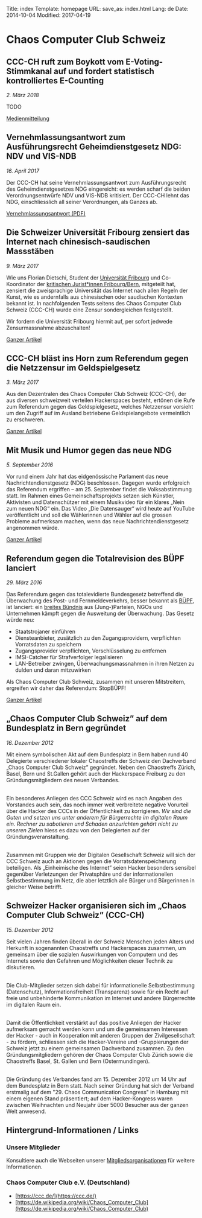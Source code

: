 Title: index
Template: homepage
URL:
save_as: index.html
Lang: de
Date: 2014-10-04
Modified: 2017-04-19

# Chaos Computer Club Schweiz

## CCC-CH ruft zum Boykott vom E-Voting-Stimmkanal auf und fordert statistisch kontrolliertes E-Counting

*2. März 2018*

TODO

[Medienmitteilung](/ccc-ch-ruft-zum-boykott-vom-e-voting-stimmkanal-auf-und-fordert-statistisch-kontrolliertes-e-counting.html)

## Vernehmlassungsantwort zum Ausführungsrecht Geheimdienstgesetz NDG: NDV und VIS-NDB

*16. April 2017*

Der CCC-CH hat seine Vernehmlassungsantwort zum Ausführungsrecht des
Geheimdienstgesetzes NDG eingereicht: es werden scharf die beiden
Verordnungsentwürfe NDV und VIS-NDB kritisiert. Der CCC-CH lehnt das
NDG, einschliesslich all seiner Verordnungen, als Ganzes ab.

[Vernehmlassungsantwort (PDF)](https://ccc-ch.ch/docs/20170416--ndg-vernehmlassungen-verordnungen-ndv+visndb.pdf)

## Die Schweizer Universität Fribourg zensiert das Internet nach chinesisch-saudischen Massstäben

*9. März 2017*

Wie uns Florian Dietschi, Student der [Universität
Fribourg](https://www.unifr.ch/) und Co-Koordinator der [kritischen
Jurist&ast;innen Fribourg/Bern](https://www.facebook.com/kriJurFribourgBern),
mitgeteilt hat, zensiert die zweisprachige Universität das Internet nach allen
Regeln der Kunst, wie es andernfalls aus chinesischen oder saudischen Kontexten
bekannt ist. In nachfolgenden Tests seitens des Chaos Computer Club Schweiz
(CCC-CH) wurde eine Zensur sondergleichen festgestellt.

Wir fordern die Universität Fribourg hiermit auf, per sofort jedwede
Zensurmassnahme abzuschalten!

[Ganzer Artikel](2017-03-09_uni-fribourg-zensiert-das-internet-nach-chinesisch-saudischen-massstaeben.html)

## CCC-CH bläst ins Horn zum Referendum gegen die Netzzensur im Geldspielgesetz

*3. März 2017*

Aus den Dezentralen des Chaos Computer Club Schweiz (CCC-CH), der aus diversen
schweizweit verteilen Hackerspaces besteht, ertönen die Rufe zum Referendum
gegen das Geldspielgesetz, welches Netzzensur vorsieht um den Zugriff auf im
Ausland betriebene Geldspielangebote vermeintlich zu erschweren.

[Ganzer Artikel](2017-03-03_aufruf-zu-geldspielgesetz-referendum.html)

## Mit Musik und Humor gegen das neue NDG

*5. September 2016*

Vor rund einem Jahr hat das eidgenössische Parlament das neue
Nachrichtendienstgesetz (NDG) beschlossen. Dagegen wurde erfolgreich das
Referendum ergriffen – am 25. September findet die Volksabstimmung statt. Im
Rahmen eines Gemeinschaftsprojekts setzen sich Künstler, Aktivisten und
Datenschützer mit einem Musikvideo für ein klares „Nein zum neuen NDG“ ein. Das
Video „Die Datensauger“ wird heute auf YouTube veröffentlicht und soll die
Wählerinnen und Wähler auf die grossen Probleme aufmerksam machen, wenn das
neue Nachrichtendienstgesetz angenommen würde.

[Ganzer Artikel](2016-09-05_mit_musik_und_humor_gegen_das_neue_ndg.html)

##  Referendum gegen die Totalrevision des BÜPF lanciert

*29. März 2016*

Das Referendum gegen das totalevidierte Bundesgesetz betreffend die Überwachung des Post- und Fernmeldeverkehrs, besser bekannt als [BÜPF](https://www.admin.ch/opc/de/federal-gazette/2016/1991.pdf), ist lanciert: ein [breites Bündnis](https://stopbuepf.ch) aus (Jung-)Parteien, NGOs und Unternehmen kämpft gegen die Ausweitung der Überwachung. Das Gesetz würde neu:

- Staatstrojaner einführen
- Diensteanbieter, zusätzlich zu den Zugangsprovidern, verpflichten Vorratsdaten zu speichern
- Zugangsprovider verpflichten, Verschlüsselung zu entfernen
- IMSI-Catcher für Strafverfolger legalisieren
- LAN-Betreiber zwingen, Überwachungsmassnahmen in ihren Netzen zu dulden und daran mitzuwirken

Als Chaos Computer Club Schweiz, zusammen mit unseren Mitstreitern, ergreifen wir daher das Referendum: StopBÜPF!

[Ganzer Artikel](2016-03-29_referendum-gegen-buepf-lanciert.html)

## „Chaos Computer Club Schweiz” auf dem Bundesplatz in Bern gegründet

*16. Dezember 2012*

Mit einem symbolischen Akt auf dem Bundesplatz in Bern haben rund 40 Delegierte verschiedener lokaler Chaostreffs der Schweiz den
Dachverband „Chaos Computer Club Schweiz” gegründet. Neben den Chaostreffs Zürich, Basel, Bern und St.Gallen gehört auch der Hackerspace Freiburg
zu den Gründungsmitgliedern des neuen Verbandes.<br /><br />

Ein besonderes Anliegen des CCC Schweiz wird es nach Angaben des Vorstandes auch sein, das noch immer weit verbreitete negative Vorurteil über
die Hacker des CCCs in der Öffentlichkeit zu korrigieren. <cite>Wir sind die Guten und setzen uns unter anderem für Bürgerrechte im digitalen Raum ein. Rechner zu
sabotieren und Schaden anzurichten gehört nicht zu unseren Zielen</cite> hiess es dazu von den Delegierten auf der Gründungsveranstaltung.<br /><br />

Zusammen mit Gruppen wie der Digitalen Gesellschaft Schweiz will sich der CCC Schweiz auch an Aktionen gegen die Vorratsdatenspeicherung
beteiligen. Als „Einheimische des Internet” seien Hacker besonders sensibel gegenüber Verletzungen der Privatsphäre und der informationellen Selbstbestimmung
im Netz, die aber letztlich alle Bürger und Bürgerinnen in gleicher Weise betrifft.

## Schweizer Hacker organisieren sich im „Chaos Computer Club Schweiz” (CCC-CH)

*15. Dezember 2012*

Seit vielen Jahren finden überall in der Schweiz Menschen jeden Alters und Herkunft in sogenannten Chaostreffs und Hackerspaces zusammen, um gemeinsam über die sozialen Auswirkungen von Computern und des
Internets sowie den Gefahren und Möglichkeiten dieser Technik zu diskutieren.<br /><br />

Die Club-Mitglieder setzen sich dabei für informationelle Selbstbestimmung (Datenschutz), Informationsfreiheit (Transparenz) sowie für ein Recht auf freie und unbehinderte Kommunikation
im Internet und andere Bürgerrechte im digitalen Raum ein.<br /><br />

Damit die Öffentlichkeit verstärkt auf das positive Anliegen der Hacker aufmerksam gemacht werden kann und um die gemeinsamen Interessen der Hacker - auch in Kooperation mit anderen Gruppen der
Zivilgesellschaft - zu fördern, schliessen sich die Hacker-Vereine und -Gruppierungen der Schweiz jetzt zu einem gemeinsamen Dachverband zusammen. Zu den Gründungsmitgliedern gehören der Chaos Computer
Club Zürich sowie die Chaostreffs Basel, St. Gallen und Bern (Ostermundingen).<br /><br />

Die Gründung des Verbandes fand am 15. Dezember 2012 um 14 Uhr auf dem Bundesplatz in Bern statt. Nach seiner Gründung hat sich der Verband erstmalig auf dem "29. Chaos Communication Congress" in Hamburg mit
einem eigenen Stand präsentiert; auf dem Hacker-Kongress waren zwischen Weihnachten und Neujahr über 5000 Besucher aus der ganzen Welt anwesend.

## Hintergrund-Informationen / Links

### Unsere Mitglieder

  Konsultiere auch die Webseiten unserer [Mitgliedsorganisationen](members.html) für weitere Informationen.

### Chaos Computer Club e.V. (Deutschland)

  * [https://ccc.de/](https://ccc.de/)
  * [https://de.wikipedia.org/wiki/Chaos_Computer_Club](https://de.wikipedia.org/wiki/Chaos_Computer_Club)
